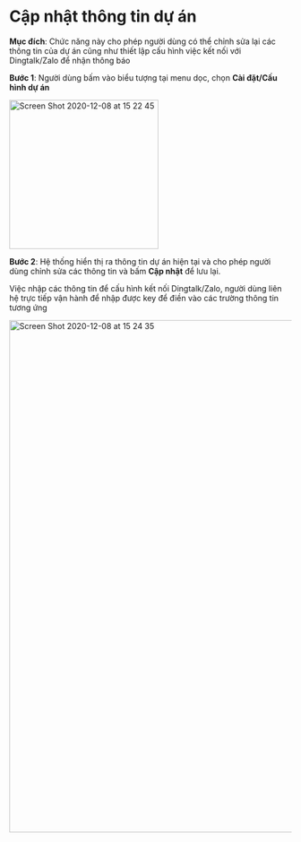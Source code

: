 # Cập nhật thông tin dự án

**Mục đích**: Chức năng này cho phép người dùng có thể chỉnh sửa lại các thông tin của dự án cũng như thiết lập cấu hình việc kết nối với Dingtalk/Zalo để nhận thông báo 


**Bước 1**: Người dùng bấm vào biểu tượng tại menu dọc, chọn **Cài đặt/Cấu hình dự án**

<img width="266" alt="Screen Shot 2020-12-08 at 15 22 45" src="https://user-images.githubusercontent.com/73808891/101458279-452f2900-3969-11eb-8653-1642fe51bc1c.png">

**Bước 2**: Hệ thống hiển thị ra thông tin dự án hiện tại và cho phép người dùng chỉnh sửa các thông tin và bấm **Cập nhật** để lưu lại.

Việc nhập các thông tin để cấu hình kết nối Dingtalk/Zalo, người dùng liên hệ trực tiếp vận hành để nhập được key để điền vào các trường thông tin tương ứng

<img width="914" alt="Screen Shot 2020-12-08 at 15 24 35" src="https://user-images.githubusercontent.com/73808891/101458461-7f98c600-3969-11eb-95c7-c8ae0a981fb1.png">
